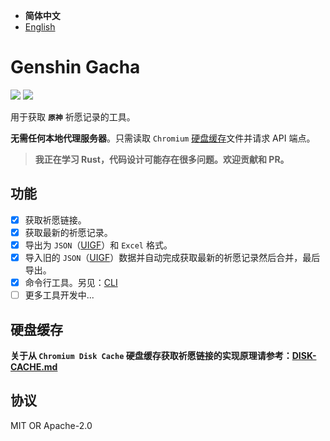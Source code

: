 - **简体中文**
- [English](README-EN.md)

# Genshin Gacha

<p>
<a href="https://github.com/lgou2w/genshin-gacha/actions"><img src="https://img.shields.io/github/workflow/status/lgou2w/genshin-gacha/Build?logo=github&style=flat-square"/></a>
<a href="https://github.com/lgou2w/genshin-gacha/releases"><img src="https://img.shields.io/github/v/release/lgou2w/genshin-gacha?logo=github&style=flat-square" /></a>
</p>

用于获取 **`原神`** 祈愿记录的工具。

**无需任何本地代理服务器**。只需读取 `Chromium` [硬盘缓存](DISK-CACHE.md)文件并请求 API 端点。

> **我正在学习 Rust，代码设计可能存在很多问题。欢迎贡献和 PR。**

## 功能

- [x] 获取祈愿链接。
- [x] 获取最新的祈愿记录。
- [x] 导出为 `JSON`（[UIGF](https://www.snapgenshin.com/development/UIGF.html)）和 `Excel` 格式。
- [x] 导入旧的 `JSON`（[UIGF](https://www.snapgenshin.com/development/UIGF.html)）数据并自动完成获取最新的祈愿记录然后合并，最后导出。
- [x] 命令行工具。另见：[CLI](https://github.com/lgou2w/genshin-gacha/tree/main/cli/README.md)
- [ ] 更多工具开发中...

## 硬盘缓存

**关于从 `Chromium Disk Cache` 硬盘缓存获取祈愿链接的实现原理请参考：[DISK-CACHE.md](DISK-CACHE.md)**

## 协议

MIT OR Apache-2.0
